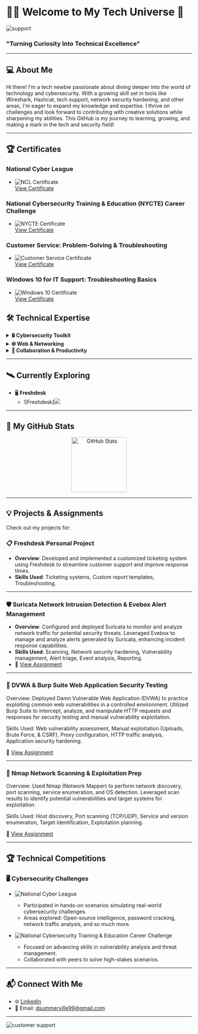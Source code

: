 # 👨‍💻 Welcome to My Tech Universe 🚀

![support](https://github.com/user-attachments/assets/e78fe74f-f97c-47e9-82ae-ab9359ca7fd4)

### "Turning Curiosity Into Technical Excellence"


---

## 💻 **About Me**
Hi there! I'm a tech newbie passionate about diving deeper into the world of technology and cybersecurity. With a growing skill set in tools like Wireshark, Hashcat, tech support, network security hardening, and other areas, I'm eager to expand my knowledge and expertise. I thrive on challenges and look forward to contributing with creative solutions while sharpening my abilities. This GitHub is my journey to learning, growing, and making a mark in the tech and security field!

---

## 🏆 **Certificates**

### National Cyber League  
- ![NCL Certificate](https://img.shields.io/badge/National%20Cyber%20League-%23FF8C00?logo=nodered&logoColor=white)  
  [View Certificate](https://drive.google.com/file/d/1ZdQt4xY0Zif0HzFzP0BmMnpueZ1EQypa/view?usp=drive_link)

### National Cybersecurity Training & Education (NYCTE) Career Challenge  
- ![NYCTE Certificate](https://img.shields.io/badge/NYCTE%20Career%20Challenge-%233478E5?logo=education&logoColor=white)  
  [View Certificate](https://drive.google.com/file/d/1dreGM5Qg-x_lHsh0cqGNOwVhOYT8rXEA/view?usp=sharing)

### Customer Service: Problem-Solving & Troubleshooting  
- ![Customer Service Certificate](https://img.shields.io/badge/Customer%20Service-%23FFA500?logo=customerservice&logoColor=white)  
  [View Certificate](https://drive.google.com/file/d/1jF8-F1QuWwJdot24ppD8YyfF2asv-QbN/view?usp=sharing)

### Windows 10 for IT Support: Troubleshooting Basics  
- ![Windows 10 Certificate](https://img.shields.io/badge/Windows%2010%20IT%20Support-%23007ACC?logo=windows&logoColor=white)  
  [View Certificate](https://drive.google.com/file/d/19WRX9Atj1QZbUZUqFtNuqOf9xDxh_hQr/view?usp=sharing)



## 🛠️ **Technical Expertise**

<details>
  <summary><strong>🔒 Cybersecurity Toolkit</strong></summary>

  - 🛡️ **Vulnerability Management**
    - ![Scanning](https://img.shields.io/badge/Scanning-%232197E5?logo=searchengineland&logoColor=white)
    - ![Assign Vulnerabilities](https://img.shields.io/badge/Assign%20Vulnerabilities-%23E34F26?logo=security&logoColor=white)
    - ![Custom Report Templates](https://img.shields.io/badge/Custom%20Reports-%230072C6?logo=microsoftword&logoColor=white)
    - ![Ticketing Systems](https://img.shields.io/badge/Ticketing%20Systems-%2300A4CC?logo=zendesk&logoColor=white)   
  - ⚙️ **Network Security Hardening**
    - ![Installing & Configuring Extreme Networks Devices](https://img.shields.io/badge/Installing%20%26%20Configuring%20Extreme%20Networks-%234CAF50?logo=cisco&logoColor=white)  
    - ![Assembling Network Tech](https://img.shields.io/badge/Assembling%20Network%20Tech-%233572A5?logo=lan&logoColor=white)      
  - 🔍 **Tools & Utilities**:  
    - ![Suricata](https://img.shields.io/badge/Suricata-%23335?logo=suricata&logoColor=white)  
    - ![Wireshark](https://img.shields.io/badge/Wireshark-%23006DAA?logo=wireshark&logoColor=white)  
    - ![Zenmap](https://img.shields.io/badge/Zenmap-%23358?logo=nmap&logoColor=white)  
    - ![Ophcrack](https://img.shields.io/badge/Ophcrack-%230064E0?logo=windows&logoColor=white)  
    - ![John the Ripper](https://img.shields.io/badge/John%20the%20Ripper-%23000000?logo=linux&logoColor=white)  
    - ![Aircrack-ng](https://img.shields.io/badge/Aircrack--ng-%234EA94B?logo=wifi&logoColor=white)  
    - ![Hashcat](https://img.shields.io/badge/Hashcat-%23181818?logo=hashnode&logoColor=white)
    - ![Burp Suite](https://img.shields.io/badge/Burp%20Suite-orange?logo=burpsuite&logoColor=white)

 





</details>

<details>
  <summary><strong>🌐 Web & Networking</strong></summary>

  - 🌍 **Networking Security Hardening**  
  - 💻 **Web Development**:  
    - ![HTML](https://img.shields.io/badge/HTML-%23E34F26?logo=html5&logoColor=white)  
    - ![PHP](https://img.shields.io/badge/PHP-%23777BB4?logo=php&logoColor=white)  
  - 🗂️ **Version Control**:  
    - ![Git](https://img.shields.io/badge/Git-%23F05033?logo=git&logoColor=white)
</details>

<details>
  <summary><strong>🤝 Collaboration & Productivity</strong></summary>

  - 📋 **Technical Documentation Writing**  
  - 🧑‍🤝‍🧑 **Team Collaboration**  
  - 🖥️ **Software Suite**:  
    - ![Microsoft Office](https://img.shields.io/badge/Microsoft_Office-%23D83B01?logo=microsoft-office&logoColor=white)  
    - ![Project Management Tools](https://img.shields.io/badge/PM_Tools-%230072C6?logo=microsoft&logoColor=white)
        - ![Gantt Chart](https://img.shields.io/badge/Gantt%20Chart-%234CAF50?logo=google-calendar&logoColor=white)  
        - ![Microsoft Visio](https://img.shields.io/badge/Microsoft%20Visio-%230072C6?logo=microsoft&logoColor=white)  

</details>
 

---

## 🛰️ **Currently Exploring**
 - 🖥️ **Freshdesk**
   - ![Freshdesk]<img src= "https://github.com/user-attachments/assets/48d6764e-e940-4c00-9126-4d167ac4b37"/>
  
---

## 🎨 **My GitHub Stats**
<div align="center">
  <img src="https://github-readme-stats.vercel.app/api?username=dsummerville222&show_icons=true&theme=tokyonight" alt="GitHub Stats" height="150" />
</div>

---

## 💡 **Projects & Assignments**
Check out my projects for:  

### 📋 **Freshdesk Personal Project**  
- **Overview**: Developed and implemented a customized ticketing system using Freshdesk to streamline customer support and improve response times.  
- **Skills Used**: Ticketing systems, Custom report templates, Troubleshooting.   
  

---

### 🛡️ **Suricata Network Intrusion Detection & Evebox Alert Management**  
- **Overview**: Configured and deployed Suricata to monitor and analyze network traffic for potential security threats. Leveraged Evebox to manage and analyze alerts generated by Suricata, enhancing incident response capabilities.  
- **Skills Used**: Scanning, Network security hardening, Vulnerability management, Alert triage, Event analysis, Reporting.
- 🔗 [View Assignment](https://drive.google.com/file/d/1KOMOCtSadJmhOw0gqE8P8M7Patl0COXe/view?usp=sharing)

---
### 🧪 **DVWA & Burp Suite Web Application Security Testing**
Overview: Deployed Damn Vulnerable Web Application (DVWA) to practice exploiting common web vulnerabilities in a controlled environment. Utilized Burp Suite to intercept, analyze, and manipulate HTTP requests and responses for security testing and manual vulnerability exploitation.

Skills Used: Web vulnerability assessment, Manual exploitation (Uploads, Brute Force, & CSRF), Proxy configuration, HTTP traffic analysis, Application security hardening.

🔗 [View Assignment](https://drive.google.com/file/d/1Xvk3VRQllNe0sqPGnitnnhzQplxuk8vj/view?usp=sharing)


---
### 🔎 Nmap Network Scanning & Exploitation Prep
Overview: Used Nmap (Network Mapper) to perform network discovery, port scanning, service enumeration, and OS detection. Leveraged scan results to identify potential vulnerabilities and target systems for exploitation. 

Skills Used: Host discovery, Port scanning (TCP/UDP), Service and version enumeration, Target identification, Exploitation planning.

🔗 [View Assignment](https://drive.google.com/file/d/1AUw8wwtW7TpNVnO1fGODDT7kZs7QYHxf/view?usp=sharing)






---

## 🏆 **Technical Competitions**

### 🖥️ **Cybersecurity Challenges**  
- ![National Cyber League](https://img.shields.io/badge/National%20Cyber%20League-%231D76DB?logo=cybersecurity&logoColor=white)  
  - Participated in hands-on scenarios simulating real-world cybersecurity challenges.  
  - Areas explored: Open-source intelligence, password cracking, network traffic analysis, and so much more.  

- ![National Cybersecurity Training & Education Career Challenge](https://img.shields.io/badge/NYCTE%20Challenge-%23FF5733?logo=training&logoColor=white)  
  - Focused on advancing skills in vulnerability analysis and threat management.  
  - Collaborated with peers to solve high-stakes scenarios.  

---


## 📬 **Connect With Me**
- 🌐 [LinkedIn](https://www.linkedin.com/in/destiny-summerville-0ab49b1b8/)  
- 📧 Email: dsummerville99@gmail.com  

---

![customer support](https://github.com/user-attachments/assets/dad4a4c5-0acf-4e5e-99f0-475a8eef1523)

